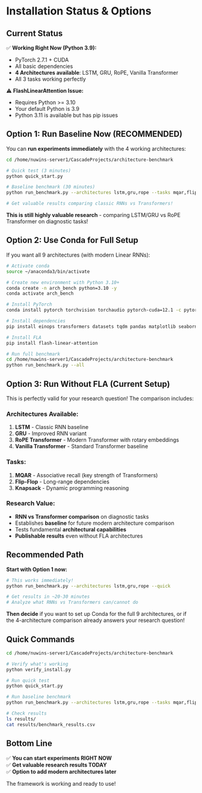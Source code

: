 # Installation Status & Options

## Current Status

✅ **Working Right Now (Python 3.9):**
- PyTorch 2.7.1 + CUDA
- All basic dependencies
- **4 Architectures available**: LSTM, GRU, RoPE, Vanilla Transformer
- All 3 tasks working perfectly

⚠️ **FlashLinearAttention Issue:**
- Requires Python >= 3.10
- Your default Python is 3.9
- Python 3.11 is available but has pip issues

## Option 1: Run Baseline Now (RECOMMENDED)

You can **run experiments immediately** with the 4 working architectures:

```bash
cd /home/nuwins-server1/CascadeProjects/architecture-benchmark

# Quick test (3 minutes)
python quick_start.py

# Baseline benchmark (30 minutes)
python run_benchmark.py --architectures lstm,gru,rope --tasks mqar,flip_flop,knapsack

# Get valuable results comparing classic RNNs vs Transformers!
```

**This is still highly valuable research** - comparing LSTM/GRU vs RoPE Transformer on diagnostic tasks!

## Option 2: Use Conda for Full Setup

If you want all 9 architectures (with modern Linear RNNs):

```bash
# Activate conda
source ~/anaconda3/bin/activate

# Create new environment with Python 3.10+
conda create -n arch_bench python=3.10 -y
conda activate arch_bench

# Install PyTorch
conda install pytorch torchvision torchaudio pytorch-cuda=12.1 -c pytorch -c nvidia -y

# Install dependencies
pip install einops transformers datasets tqdm pandas matplotlib seaborn scikit-learn

# Install FLA
pip install flash-linear-attention

# Run full benchmark
cd /home/nuwins-server1/CascadeProjects/architecture-benchmark
python run_benchmark.py --all
```

## Option 3: Run Without FLA (Current Setup)

This is perfectly valid for your research question! The comparison includes:

### Architectures Available:
1. **LSTM** - Classic RNN baseline
2. **GRU** - Improved RNN variant
3. **RoPE Transformer** - Modern Transformer with rotary embeddings
4. **Vanilla Transformer** - Standard Transformer baseline

### Tasks:
1. **MQAR** - Associative recall (key strength of Transformers)
2. **Flip-Flop** - Long-range dependencies
3. **Knapsack** - Dynamic programming reasoning

### Research Value:
- **RNN vs Transformer comparison** on diagnostic tasks
- Establishes **baseline** for future modern architecture comparison
- Tests fundamental **architectural capabilities**
- **Publishable results** even without FLA architectures

## Recommended Path

**Start with Option 1 now:**

```bash
# This works immediately!
python run_benchmark.py --architectures lstm,gru,rope --quick

# Get results in ~20-30 minutes
# Analyze what RNNs vs Transformers can/cannot do
```

**Then decide** if you want to set up Conda for the full 9 architectures, or if the 4-architecture comparison already answers your research question!

## Quick Commands

```bash
cd /home/nuwins-server1/CascadeProjects/architecture-benchmark

# Verify what's working
python verify_install.py

# Run quick test
python quick_start.py

# Run baseline benchmark
python run_benchmark.py --architectures lstm,gru,rope --tasks mqar,flip_flop

# Check results
ls results/
cat results/benchmark_results.csv
```

## Bottom Line

✅ **You can start experiments RIGHT NOW**  
✅ **Get valuable research results TODAY**  
✅ **Option to add modern architectures later**

The framework is working and ready to use!
